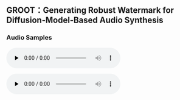 ## GROOT：Generating Robust Watermark for Diffusion-Model-Based Audio Synthesis

### Audio Samples

<audio id="audio1" controls="" preload="none">
      <source id="wav1" src="audio\ljs_speech_demo1.wav">
</audio>

​<audio id="audio1" controls="" preload="none">
      <source id="wav1" src="audio/ljs_stego_demo1.wav">
</audio>
